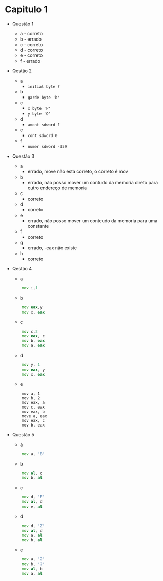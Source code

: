 # **Capitulo 1**
 - Questão 1
   - a - correto
   - b - errado
   - c - correto
   - d - correto
   - e - correto
   - f - errado

 - Qestão 2
   - a
     - `initial byte ?`
   - b
     - `garde byte 'b'`
   - c
      - `x byte 'P'`
      - `y byte 'Q'`
    - d
      - `amont sdword ?`
    - e
      - `cont sdword 0`
    - f
      - `numer sdword -359`
  - Questão 3
    - a
      - errado, move não esta correto, o correto é mov
    - b
      - errado, não posso mover um contudo da memoria direto para outro endereço de memoria
    - c
      - correto
    - d
      - correto
    - e
      - errado, não posso mover um conteudo da memoria para uma constante
    - f
      - correto
    - g
      - errado, -eax não existe
    - h
      - correto

  - Qestão 4
    - a
    ```asm
        mov i,1
    ```
    - b
    ```asm
        mov eax,y
        mov x, eax
    ```           
    - c
    ```asm
        mov c,2
        mov eax, c
        mov b, eax
        mov a, eax
    ```
    - d
    ```asm
        mov y, 1
        mov eax, y
        mov x, eax 
    ```
    - e
    ```
        mov a, 1
        mov b, 2
        mov eax, a
        mov c, eax
        mov eax, b
        move a, eax
        mov eax, c
        mov b, eax
    ```
  - Questão 5
    - a
    ```asm
        mov a, 'B'
    ```  
    - b
    ```asm
        mov al, c
        mov b, al
    ```
    - c
    ```asm
        mov d, 'E'
        mov al, d
        mov e, al
    ```
    - d
    ```asm
        mov d, 'Z'
        mov al, d
        mov a, al
        mov b, al
    ```
    - e
    ```asm
        mov a, '2' 
        mov b, '?'
        mov al, b
        mov a, al
    ```

    


